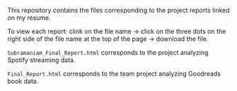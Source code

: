 This repository contains the files corresponding to the project reports linked on my resume.

To view each report: clink on the file name -> click on the three dots on the right side of the file name at the top of the page -> download the file.

`Subramaniam_Final_Report.html` corresponds to the project analyzing Spotify streaming data.

`Final_Report.html` corresponds to the team project analyzing Goodreads book data.
